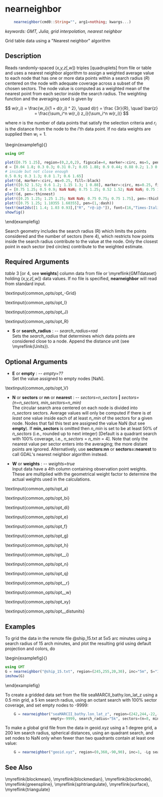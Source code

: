 # nearneighbor

```julia
    nearneighbor(cmd0::String="", arg1=nothing; kwargs...)
```

*keywords: GMT, Julia, grid interpolation, nearest neighbor*

Grid table data using a "Nearest neighbor" algorithm

Description
-----------

Reads randomly-spaced (*x,y,z*[,*w*]) triples [quadruplets] from file or table 
and uses a nearest neighbor algorithm to assign a weighted average value to each node that
has one or more data points within a search radius (*R*) centered on the
node with adequate coverage across a subset of the chosen sectors. The
node value is computed as a weighted mean of the nearest point from each
sector inside the search radius. The weighting function and the averaging
used is given by

$$ w(r_i) = \frac{w_i}{1 + d(r_i) ^ 2}, \quad d(r) = \frac {3r}{R}, \quad \bar{z} = \frac{\sum_i^n w(r_i) z_i}{\sum_i^n w(r_i)} $$

where *n* is the number of data points that satisfy the selection criteria and
$r_i$ is the distance from the node to the *i*'th data point. If no data
weights are supplied then $w_i = 1$.

\begin{examplefig}{}
```julia
using GMT

plot([0.75 1.25], region=(0,2,0,2), figscale=4, marker=:circ, ms=5, pen=:thick, fill="lightgreen@70", frame=(grid=0.25,))
d = [0.04 1.8; 0.3 0.3; 0.31 0.7; 0.65 1.88; 0.9 0.44; 0.88 0.2; 1.3 0.8; 1.72 1.1; 1.33 1.59; 1.8 1.9; 1.82 0.5; 1.6 1.3;
# inside but not close enough
0.5	0.9; 0.3 1.3; 0.8 1.7; 0.6 1.65]
plot!(d, marker=:circ, ms=0.25, fill=:black)
plot!([0.52 1.52; 0.6 1.2; 1.15 1.3; 1 0.88], marker=:circ, ms=0.25, fill=:red)
d = [0.75 1.25; 0.5 0.9; NaN NaN; 0.75 1.25; 0.52 1.52; NaN NaN; 0.75 1.25; 0.6 1.2; NaN NaN; 0.75 1.25; 1.15 1.3; NaN NaN; 0.75 1.25; 1 0.88]
plot!(d, pen=:thinnest)
plot!([0.25 1.25; 1.25 1.25; NaN NaN; 0.75 0.75; 0.75 1.75], pen=:thicker)
plot!([0.75 1.25; 1.10355 1.60355], pen=(1,:dash))
text!(mat2ds([1 1.4; 1.03 0.93],["R", "r@-i@-"]), font=(16,"Times-Italic"), justify=:BL)
showfig()
```
\end{examplefig}

   Search geometry includes the search radius (R) which limits the points
   considered and the number of sectors (here 4), which restricts how points inside
   the search radius contribute to the value at the node. Only the closest point
   in each sector (red circles) contribute to the weighted estimate.

Required Arguments
------------------

*table*
    3 [or 4, see **weights**] column data from file or \myreflink{GMTdataset} holding (*x,y,z*[,*w*]) data values.
    If no file is specified, **nearneighbor** will read from standard input.

\textinput{common_opts/opt_-Grid}

\textinput{common_opts/opt_I}

\textinput{common_opts/opt_J}

\textinput{common_opts/opt_R}

- **S** or **search_radius** : -- *search_radius=rad*\
    Sets the *search_radius* that determines which data points are considered
    close to a node. Append the distance unit (see \myreflink{Units}).

Optional Arguments
------------------

- **E** or **empty** : -- *empty=??*\
    Set the value assigned to empty nodes [NaN].

\textinput{common_opts/opt_V}

- **N** or **sectors** or **nn** or **nearest** : -- *sectors=n_sectors* **|** *sectors=(n=n\_sectors, min\_sectors=n_min)*\
    The circular search area centered on each node is divided into *n_sectors* sectors.
    Average values will only be computed if there is *at least* one value inside each of
    at least *n_min* of the sectors for a given node. Nodes that fail this test are assigned
    the value NaN (but see **empty**). If **min_sectors** is omitted then *n_min* is set
    to be at least 50% of *n_sectors* (i.e., rounded up to next integer) [Default is a quadrant
    search with 100% coverage, i.e., *n_sectors* = *n_min* = 4]. Note that only the nearest
    value per sector enters into the averaging; the more distant points are ignored. Alternatively,
    use **sectors:nn** or **sectors=:nearest** to call GDALʻs nearest neighbor algorithm instead.

- **W** or **weights** : -- *weights=true*\
    Input data have a 4th column containing observation point weights. These are multiplied
    with the geometrical weight factor to determine the actual weights used in the calculations.

\textinput{common_opts/opt_a}

\textinput{common_opts/opt_bi}

\textinput{common_opts/opt_di}

\textinput{common_opts/opt_e}

\textinput{common_opts/opt_f}

\textinput{common_opts/opt_g}

\textinput{common_opts/opt_h}

\textinput{common_opts/opt__i}

\textinput{common_opts/opt_n}

\textinput{common_opts/opt_q}

\textinput{common_opts/opt__r}

\textinput{common_opts/opt__w}

\textinput{common_opts/opt_xy}

\textinput{common_opts/opt__distunits}

Examples
--------

To grid the data in the remote file @ship_15.txt at 5x5 arc minutes using a search radius of
15 arch minutes, and plot the resulting grid using default projection and colors, do

\begin{examplefig}{}
```julia
using GMT
G = nearneighbor("@ship_15.txt", region=(245,255,20,30), inc="5m", S="15m")
imshow(G)
```
\end{examplefig}

To create a gridded data set from the file seaMARCII_bathy.lon_lat_z
using a 0.5 min grid, a 5 km search radius, using an octant search with
100% sector coverage, and set empty nodes to -9999:

```julia
    G = nearneighbor("seaMARCII_bathy.lon_lat_z", region=(242,244,-22,-20), inc="0.5m",
                     empty=-9999, search_radius="5k", sectors=(n=8, min_sectors=8))
```

To make a global grid file from the data in geoid.xyz using a 1 degree grid, a 200 km search radius,
spherical distances, using an quadrant search, and set nodes to NaN only when fewer than two quadrants
contain at least one value:

```julia
    G = nearneighbor("geoid.xyz", region=(0,360,-90,90), inc=1, -Lg search_radius="200k", sectors=4)
```

See Also
--------

\myreflink{blockmean},
\myreflink{blockmedian},
\myreflink{blockmode},
\myreflink{greenspline},
\myreflink{sphtriangulate},
\myreflink{surface},
\myreflink{triangulate}
